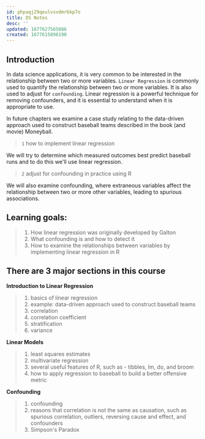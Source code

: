 ```yaml
---
id: phpaqj29qeulvsvdmrbkp7o
title: DS Notes
desc: ''
updated: 1677627565086
created: 1677615896190
---
```

## Introduction

In data science applications, it is very common to be interested in the relationship between two or more variables. `Linear Regression` is commonly used to quantify the relationship between two or more variables. It is also used to adjust for `confounding`. Linear regression is a powerful technique for removing confounders, and it is essential to understand when it is appropriate to use. 

In future chapters we examine a case study relating to the data-driven approach used to construct baseball teams described in the book (and movie) Moneyball.
> `1` how to implement linear regression

We will try to determine which measured outcomes best predict baseball runs and to do this we'll use linear regression. 
> `2` adjust for confounding in practice using R

We will also examine confounding, where extraneous variables affect the relationship between two or more other variables, leading to spurious associations. 

## Learning goals:

> 1. How linear regression was originally developed by Galton
> 2. What confounding is and how to detect it
> 3. How to examine the relationships between variables by implementing linear regression in R

## There are 3 major sections in this course


**Introduction to Linear Regression**

> 1. basics of linear regression 
> 2. example: data-driven approach used to construct baseball teams
> 3. correlation
> 4. correlation coefficient
> 5. stratification
> 6. variance

**Linear Models**

> 1. least squares estimates
> 2. multivariate regression
> 3. several useful features of R, such as - tibbles, lm, do, and broom
> 4. how to apply regression to baseball to build a better offensive metric

**Confounding**

> 1. confounding
> 2. reasons that correlation is not the same as causation, such as spurious correlation, outliers, reversing cause and effect, and confounders
> 3. Simpson's Paradox